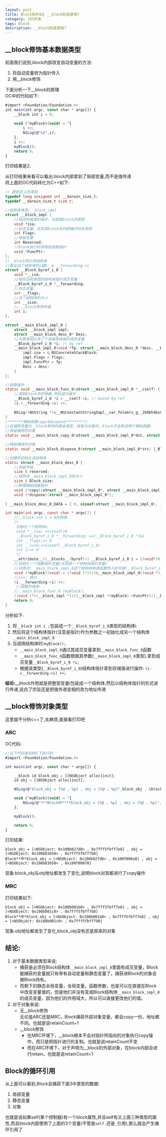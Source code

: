 ```yaml
---
layout: post
title: Block系列4之 __block到底是啥?
category: iOS开发
tags: Block
description: __block到底是啥?
---
```

## __block修饰基本数据类型
前面我们说到,block内部改变自动变量的方法:

1. 将自动变量转为指针传入
2. 用__block修饰
   
下面分析一下__block的原理    
OC中的代码如下:

```javascript
#import <Foundation/Foundation.h>
int main(int argc, const char * argv[]) {
    __block int i = 0;
    
    void (^myBlock)(void) = ^{
        i ++;
        NSLog(@"%d",i);
    };
    i ++;
    myBlock();
    return 0;
}
```
打印结果是2; 

从打印结果来看可以看出:block内部拿到了局部变量,而不是值传递   
将上面的OC代码转化为C++如下:   

```c
// 提前定义的类型
typedef long unsigned int __darwin_size_t;
typedef __darwin_size_t size_t;

//结构体类型:__block_impl
struct __block_impl {
    //指向所属类的指针，也就是block的类型
    void *isa;
    //标志变量，在实现block的内部操作时会用到
    int Flags;
    //保留变量
    int Reserved;
    //block执行时调用的函数指针
    void *FuncPtr;
};
//__block转化的结构体
//取出这个结构体的i值0: m.__forwarding->i
struct __Block_byref_i_0 {
    void *__isa;
    //指向当前类型的结构体指针成员变量
    __Block_byref_i_0 *__forwarding;
    //标志变量
    int __flags;
    //这个结构体的大小
    int __size;
    // __block修饰的值
    int i;
};

struct __main_block_impl_0 {
    struct __block_impl impl;
    struct __main_block_desc_0* Desc;
    //与原来相比多了个该结构体指针成员变量
    __Block_byref_i_0 *i; // by ref
    __main_block_impl_0(void *fp, struct __main_block_desc_0 *desc, __Block_byref_i_0 *_i, int flags=0) : i(_i->__forwarding) {
        impl.isa = &_NSConcreteStackBlock;
        impl.Flags = flags;
        impl.FuncPtr = fp;
        Desc = desc;
    }
};

//函数操作
static void __main_block_func_0(struct __main_block_impl_0 *__cself) {
    //拿到block中的参数,然后进行操作
    __Block_byref_i_0 *i = __cself->i; // bound by ref
    (i->__forwarding->i) ++;
    
    NSLog((NSString *)&__NSConstantStringImpl__var_folders_g__2b0bh4bx0p13dn6mxjdd8sq00000gn_T_main_8ec3b5_mi_0,(i->__forwarding->i));
}
/*******辅助函数copy与dispose*********/
//在捕获变量为__block修饰的基本类型，或者为对象时，block才会有这两个辅助函数。
//保留捕获的对象
static void __main_block_copy_0(struct __main_block_impl_0*dst, struct __main_block_impl_0*src) {_Block_object_assign((void*)&dst->i, (void*)src->i, 8/*BLOCK_FIELD_IS_BYREF*/);}

//释放捕获的对象
static void __main_block_dispose_0(struct __main_block_impl_0*src) {_Block_object_dispose((void*)src->i, 8/*BLOCK_FIELD_IS_BYREF*/);}

//创建并初始化该结构体
static struct __main_block_desc_0 {
    //保留字段
    size_t reserved;
    //结构体__main_block_impl_0的大小
    size_t Block_size;
    //新增辅助函数指针
    void (*copy)(struct __main_block_impl_0*, struct __main_block_impl_0*);
    void (*dispose)(struct __main_block_impl_0*);
    
} __main_block_desc_0_DATA = { 0, sizeof(struct __main_block_impl_0), __main_block_copy_0, __main_block_dispose_0};

int main(int argc, const char * argv[]) {
    //__block int i = 0的转换
    /*
     初始化一个结构体i
     void *__isa; =>(void*)0
     __Block_byref_i_0 *__forwarding; =>(__Block_byref_i_0 *)&i
     int __flags;=> 0
     int __size;=>sizeof(__Block_byref_i_0)
     int i;=> 0
     */
    __attribute__((__blocks__(byref))) __Block_byref_i_0 i = {(void*)0,(__Block_byref_i_0 *)&i, 0, sizeof(__Block_byref_i_0), 0};
    //初始化一个函数指针变量(实质是一个结构体指针变量)
    //注意点:__main_block_impl_0这个结构体构造函数传入的可是(__Block_byref_i_0 *)&i,这是__Block_byref_i_0类型的结构体指针
    void (*myBlock)(void) = ((void (*)())&__main_block_impl_0((void *)__main_block_func_0, &__main_block_desc_0_DATA, (__Block_byref_i_0 *)&i, 570425344));
    //i++; 转化
    (i.__forwarding->i) ++;
     //函数的调用
    //__main_block_func_0 (myBlock);
    ((void (*)(__block_impl *))((__block_impl *)myBlock)->FuncPtr)((__block_impl *)myBlock);
    return 0;
}
```
分析如下:

1. 将`__block int i ;`包装成一个`__Block_byref_i_0`类型的结构体i
2. 然后将这个结构体指针(注意是指针)作为参数之一初始化成另一个结构体`__main_block_impl_0`
3. 当调用结构体时:`myBlock();`
    * `__main_block_impl_0`通过其成员变量拿到`__main_block_func_0`函数
    * `__main_block_func_0`函数根据其参数(`__main_block_impl_0`类型),拿到成员变量`__Block_byref_i_0 *i;`
    * 根据该类型(`__Block_byref_i_0`)结构体指针拿到存储值进行操作:
        `(i->__forwarding->i) ++;`
        
**结论:**__block作用就是把整型变量i包装成一个结构体,然后以结构体指针的形式进行传递,说白了宗旨还是把值传递变相的改为地址传递

## __block修饰对象类型

这里就不分析c++了,太麻烦,直接看打印吧

### ARC
OC代码:

```javascript
//以下代码是在ARC下执行的
#import <Foundation/Foundation.h>

int main(int argc, const char * argv[]) {

    __block id block_obj = [[NSObject alloc]init];
    id obj = [[NSObject alloc]init];

    NSLog(@"block_obj = [%@ , %p] , obj = [%@ , %p]",block_obj , &block_obj , obj , &obj);

    void (^myBlock)(void) = ^{
        NSLog(@"***Block中****block_obj = [%@ , %p] , obj = [%@ , %p]",block_obj , &block_obj , obj , &obj);
    };

    myBlock();

    return 0;
}
```
打印结果:

```
block_obj = [<NSObject: 0x100b027d0> , 0x7fff5fbff7e8] , obj = [<NSObject: 0x100b03b50> , 0x7fff5fbff7b8]
Block**中*block_obj = [<NSObject: 0x100b027d0> , 0x100f000a8] , obj = [<NSObject: 0x100b03b50> , 0x100f00070]
```
现象:block_obj与obj地址都发生了变化,说明block对其都进行了copy操作
### MRC

打印结果如下:

```
block_obj = [<NSObject: 0x100b001b0> , 0x7fff5fbff7e8] , obj = [<NSObject: 0x100b001c0> , 0x7fff5fbff7b8]
Block**中*block_obj = [<NSObject: 0x100b001b0> , 0x7fff5fbff7e8] , obj = [<NSObject: 0x100b001c0> , 0x7fff5fbff790]
```
现象:obj地址都发生了变化,block_obj没有还是原来的对象

## 结论:
1. 对于基本数据类型来说:
    * 捕获是必须在Block结构体`__main_block_impl_0`里面有成员变量，Block能捕获的变量就只有带有自动变量和静态变量了。捕获进Block的对象会被Block持有。
    * 而剩下的静态全局变量，全局变量，函数参数，也是可以在直接在Block中改变变量值的，但是他们并没有变成Block结构体`__main_block_impl_0`的成员变量，因为他们的作用域大，所以可以直接更改他们的值。
2. 对于对象来说:
    * 无__block修饰    
    无论是ARC还是MRC，Block捕获外部对象变量，都会copy一份，地址都不同。也就是说retainCount+1
    * __block修饰
        * 在MRC环境下，__block根本不会对指针所指向的对象执行copy操作，而只是把指针进行的复制。也就是说retainCount不变
        * 而在ARC环境下，对于声明为__block的外部对象，在block内部会进行retain，也就是说retainCount+1      

## Block的循环引用
从上面可以看到,Block会捕获下面3中类型的数据:
1. 局部变量
2. 静态变量
3. 对象   

也就是说如果self(某个控制器)有一个block属性,并且self有又上面三种类型的属性,而且block内部使用了上面的3个变量(不管是`self.`还是`_`引用),那么就会产生循环引用了


